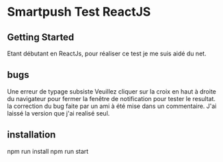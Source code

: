 # Smartpush Test ReactJS

## Getting Started

Etant débutant en ReactJs, pour réaliser ce test je me suis aidé du net.

## bugs

Une erreur de typage subsiste
Veuillez cliquer sur la croix en haut à droite du navigateur pour fermer la fenêtre de notification 
pour tester le resultat.  
la correction du bug faite par un ami à été mise dans un commentaire.
J'ai laissé la version que j'ai realisé seul.

## installation

npm run install
npm run start
